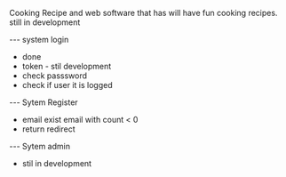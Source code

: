 Cooking Recipe and web software that has will have fun cooking recipes. still in development 


--- system login 
 + done
 + token - stil development 
 + check passsword
 + check if user it is logged


--- Sytem Register
+ email exist email with count < 0
+ return redirect 

--- Sytem admin 
- stil in development
